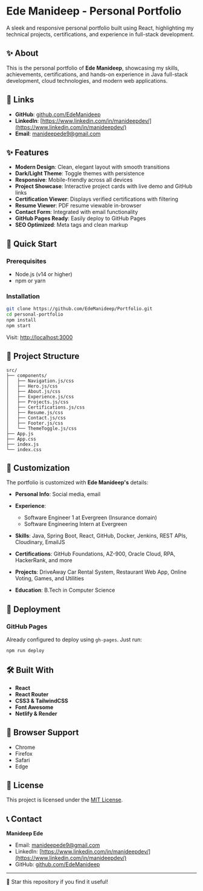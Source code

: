 # Ede Manideep - Personal Portfolio

A sleek and responsive personal portfolio built using React, highlighting my technical projects, certifications, and experience in full-stack development.

## ✨ About

This is the personal portfolio of **Ede Manideep**, showcasing my skills, achievements, certifications, and hands-on experience in Java full-stack development, cloud technologies, and modern web applications.

## 🔗 Links

* **GitHub**: [github.com/EdeManideep](https://github.com/EdeManideep)
* **LinkedIn**: [https://www.linkedin.com/in/manideepdev/](https://www.linkedin.com/in/manideepdev/)
* **Email**: [manideepede9@gmail.com](mailto:manideepede9@gmail.com)

## ✨ Features

* **Modern Design**: Clean, elegant layout with smooth transitions
* **Dark/Light Theme**: Toggle themes with persistence
* **Responsive**: Mobile-friendly across all devices
* **Project Showcase**: Interactive project cards with live demo and GitHub links
* **Certification Viewer**: Displays verified certifications with filtering
* **Resume Viewer**: PDF resume viewable in-browser
* **Contact Form**: Integrated with email functionality
* **GitHub Pages Ready**: Easily deploy to GitHub Pages
* **SEO Optimized**: Meta tags and clean markup

## 🚀 Quick Start

### Prerequisites

* Node.js (v14 or higher)
* npm or yarn

### Installation

```bash
git clone https://github.com/EdeManideep/Portfolio.git
cd personal-portfolio
npm install
npm start
```

Visit: [http://localhost:3000](http://localhost:3000)

## 📁 Project Structure

```
src/
├── components/
│   ├── Navigation.js/css
│   ├── Hero.js/css
│   ├── About.js/css
│   ├── Experience.js/css
│   ├── Projects.js/css
│   ├── Certifications.js/css
│   ├── Resume.js/css
│   ├── Contact.js/css
│   ├── Footer.js/css
│   └── ThemeToggle.js/css
├── App.js
├── App.css
├── index.js
└── index.css
```

## 🎨 Customization

The portfolio is customized with **Ede Manideep's** details:

* **Personal Info**: Social media, email
* **Experience**:

  * Software Engineer 1 at Evergreen (Insurance domain)
  * Software Engineering Intern at Evergreen
* **Skills**: Java, Spring Boot, React, GitHub, Docker, Jenkins, REST APIs, Cloudinary, EmailJS
* **Certifications**: GitHub Foundations, AZ-900, Oracle Cloud, RPA, HackerRank, and more
* **Projects**: DriveAway Car Rental System, Restaurant Web App, Online Voting, Games, and Utilities
* **Education**: B.Tech in Computer Science

## 🚀 Deployment

### GitHub Pages

Already configured to deploy using `gh-pages`. Just run:

```bash
npm run deploy
```

## 🛠️ Built With

* **React**
* **React Router**
* **CSS3 & TailwindCSS**
* **Font Awesome**
* **Netlify & Render**

## 📱 Browser Support

* Chrome
* Firefox
* Safari
* Edge

## 📅 License

This project is licensed under the [MIT License](LICENSE).

## 📞 Contact

**Manideep Ede**

* Email: [manideepede9@gmail.com](mailto:manideepede9@gmail.com)
* LinkedIn: [https://www.linkedin.com/in/manideepdev/](https://www.linkedin.com/in/manideepdev/)
* GitHub: [github.com/EdeManideep](https://github.com/EdeManideep)

---

🌟 Star this repository if you find it useful!
